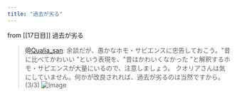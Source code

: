 ```yaml
---
title: "過去が劣る"
---
```


from [[17日目]]
過去が劣る
> [@Qualia_san](https://twitter.com/Qualia_san/status/1591451850813091840?s=20&t=SJMJrOB5E_phA9cmgSk_jQ): 余談だが、愚かなホモ・サピエンスに忠告しておこう。"昔に比べてかわいい "という表現を、"昔はかわいくなかった "と解釈するホモ・サピエンスが大量にいるので、注意しましょう。
> クオリアさんは気にしていません。何かが改良されれば、過去が劣るのは当然ですから。(3/3)
> ![image](https://pbs.twimg.com/media/FhX49niUoAAfJMY.png)


